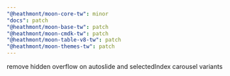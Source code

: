 ```yaml
---
"@heathmont/moon-core-tw": minor
"docs": patch
"@heathmont/moon-base-tw": patch
"@heathmont/moon-cmdk-tw": patch
"@heathmont/moon-table-v8-tw": patch
"@heathmont/moon-themes-tw": patch
---
```


remove hidden overflow on autoslide and selectedIndex carousel variants

